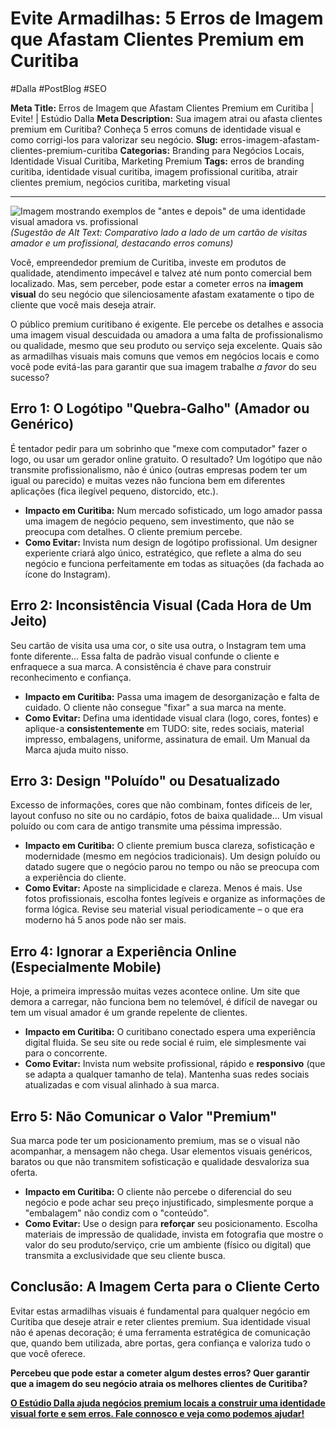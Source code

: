 # Evite Armadilhas: 5 Erros de Imagem que Afastam Clientes Premium em Curitiba

#Dalla #PostBlog #SEO

**Meta Title:** Erros de Imagem que Afastam Clientes Premium em Curitiba | Evite! | Estúdio Dalla
**Meta Description:** Sua imagem atrai ou afasta clientes premium em Curitiba? Conheça 5 erros comuns de identidade visual e como corrigi-los para valorizar seu negócio.
**Slug:** erros-imagem-afastam-clientes-premium-curitiba
**Categorias:** Branding para Negócios Locais, Identidade Visual Curitiba, Marketing Premium
**Tags:** erros de branding curitiba, identidade visual curitiba, imagem profissional curitiba, atrair clientes premium, negócios curitiba, marketing visual

---

![Imagem mostrando exemplos de "antes e depois" de uma identidade visual amadora vs. profissional](placeholder_imagem_erros_visuais.jpg) *(Sugestão de Alt Text: Comparativo lado a lado de um cartão de visitas amador e um profissional, destacando erros comuns)*

Você, empreendedor premium de Curitiba, investe em produtos de qualidade, atendimento impecável e talvez até num ponto comercial bem localizado. Mas, sem perceber, pode estar a cometer erros na **imagem visual** do seu negócio que silenciosamente afastam exatamente o tipo de cliente que você mais deseja atrair.

O público premium curitibano é exigente. Ele percebe os detalhes e associa uma imagem visual descuidada ou amadora a uma falta de profissionalismo ou qualidade, mesmo que seu produto ou serviço seja excelente. Quais são as armadilhas visuais mais comuns que vemos em negócios locais e como você pode evitá-las para garantir que sua imagem trabalhe *a favor* do seu sucesso?

## Erro 1: O Logótipo "Quebra-Galho" (Amador ou Genérico)

É tentador pedir para um sobrinho que "mexe com computador" fazer o logo, ou usar um gerador online gratuito. O resultado? Um logótipo que não transmite profissionalismo, não é único (outras empresas podem ter um igual ou parecido) e muitas vezes não funciona bem em diferentes aplicações (fica ilegível pequeno, distorcido, etc.).

*   **Impacto em Curitiba:** Num mercado sofisticado, um logo amador passa uma imagem de negócio pequeno, sem investimento, que não se preocupa com detalhes. O cliente premium percebe.
*   **Como Evitar:** Invista num design de logótipo profissional. Um designer experiente criará algo único, estratégico, que reflete a alma do seu negócio e funciona perfeitamente em todas as situações (da fachada ao ícone do Instagram).

## Erro 2: Inconsistência Visual (Cada Hora de Um Jeito)

Seu cartão de visita usa uma cor, o site usa outra, o Instagram tem uma fonte diferente... Essa falta de padrão visual confunde o cliente e enfraquece a sua marca. A consistência é chave para construir reconhecimento e confiança.

*   **Impacto em Curitiba:** Passa uma imagem de desorganização e falta de cuidado. O cliente não consegue "fixar" a sua marca na mente.
*   **Como Evitar:** Defina uma identidade visual clara (logo, cores, fontes) e aplique-a **consistentemente** em TUDO: site, redes sociais, material impresso, embalagens, uniforme, assinatura de email. Um Manual da Marca ajuda muito nisso.

## Erro 3: Design "Poluído" ou Desatualizado

Excesso de informações, cores que não combinam, fontes difíceis de ler, layout confuso no site ou no cardápio, fotos de baixa qualidade... Um visual poluído ou com cara de antigo transmite uma péssima impressão.

*   **Impacto em Curitiba:** O cliente premium busca clareza, sofisticação e modernidade (mesmo em negócios tradicionais). Um design poluído ou datado sugere que o negócio parou no tempo ou não se preocupa com a experiência do cliente.
*   **Como Evitar:** Aposte na simplicidade e clareza. Menos é mais. Use fotos profissionais, escolha fontes legíveis e organize as informações de forma lógica. Revise seu material visual periodicamente – o que era moderno há 5 anos pode não ser mais.

## Erro 4: Ignorar a Experiência Online (Especialmente Mobile)

Hoje, a primeira impressão muitas vezes acontece online. Um site que demora a carregar, não funciona bem no telemóvel, é difícil de navegar ou tem um visual amador é um grande repelente de clientes.

*   **Impacto em Curitiba:** O curitibano conectado espera uma experiência digital fluida. Se seu site ou rede social é ruim, ele simplesmente vai para o concorrente.
*   **Como Evitar:** Invista num website profissional, rápido e **responsivo** (que se adapta a qualquer tamanho de tela). Mantenha suas redes sociais atualizadas e com visual alinhado à sua marca.

## Erro 5: Não Comunicar o Valor "Premium"

Sua marca pode ter um posicionamento premium, mas se o visual não acompanhar, a mensagem não chega. Usar elementos visuais genéricos, baratos ou que não transmitem sofisticação e qualidade desvaloriza sua oferta.

*   **Impacto em Curitiba:** O cliente não percebe o diferencial do seu negócio e pode achar seu preço injustificado, simplesmente porque a "embalagem" não condiz com o "conteúdo".
*   **Como Evitar:** Use o design para **reforçar** seu posicionamento. Escolha materiais de impressão de qualidade, invista em fotografia que mostre o valor do seu produto/serviço, crie um ambiente (físico ou digital) que transmita a exclusividade que seu cliente busca.

## Conclusão: A Imagem Certa para o Cliente Certo

Evitar estas armadilhas visuais é fundamental para qualquer negócio em Curitiba que deseje atrair e reter clientes premium. Sua identidade visual não é apenas decoração; é uma ferramenta estratégica de comunicação que, quando bem utilizada, abre portas, gera confiança e valoriza tudo o que você oferece.

**Percebeu que pode estar a cometer algum destes erros? Quer garantir que a imagem do seu negócio atraia os melhores clientes de Curitiba?**

[**O Estúdio Dalla ajuda negócios premium locais a construir uma identidade visual forte e sem erros. Fale connosco e veja como podemos ajudar!**](https://www.estudiodalla.com/contatos)

